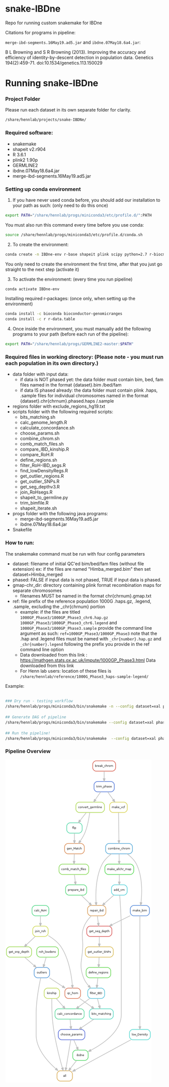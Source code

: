 # snake-IBDne
Repo for running custom snakemake for IBDne

Citations for programs in pipeline:

`merge-ibd-segments.16May19.ad5.jar` and `ibdne.07May18.6a4.jar`:

B L Browning and S R Browning (2013). Improving the accuracy and efficiency of identity-by-descent detection in   population data. Genetics 194(2):459-71. doi:10.1534/genetics.113.150029

# Running snake-IBDne

### Project Folder

Please run each dataset in its own separate folder for clarity.

```bash
/share/hennlab/projects/snake-IBDNe/
```

### Required software:
- snakemake
- shapeit v2.r904
- R 3.6.1
- plink2 1.90p
- GERMLINE2
- ibdne.07May18.6a4.jar
- merge-ibd-segments.16May19.ad5.jar

### Setting up conda environment

1. If you have never used conda before, you should add our installation to your path as such: (only need to do this once)
```bash
export PATH="/share/hennlab/progs/miniconda3/etc/profile.d/":PATH
```
You must also run this command every time before you use conda:
```bash
source /share/hennlab/progs/miniconda3/etc/profile.d/conda.sh
```

2. To create the environment:
```bash
conda create -n IBDne-env r-base shapeit plink scipy python=2.7 r-biocmanager
```
You only need to create the environment the first time, after that you just go straight to the next step (activate it)

3. To activate the environment: (every time you run pipeline)
```bash
conda activate IBDne-env
```
Installing required r-packages: (once only, when setting up the environment)
```bash
conda install -c bioconda bioconductor-genomicranges
conda install -c r r-data.table
```

4. Once inside the environment, you must manually add the following programs to your path (before each run of the pipeline):
```bash
export PATH="/share/hennlab/progs/GERMLINE2-master:$PATH"
```
### Required files in working directory: (Please note - you must run each population in its own directory.)

- data folder with input data:
    - if data is NOT phased yet: the data folder must contain bim, bed, fam files named in the format {dataset}.bim /bed/fam
    - if data IS phased already: the data folder must contain plink .haps, .sample files for individual chromosomes named in the format {dataset}.chr{chrnum}.phased.haps /.sample
- regions folder with exclude_regions_hg19.txt
- scripts folder with the following required scripts:
     - bits_matching.sh
     - calc_genome_length.R
     - calculate_concordance.sh
     - choose_params.sh
     - combine_chrom.sh
     - comb_match_files.sh
     - compare_IBD_kinship.R
     - compare_RoH.R
     - define_regions.sh
     - filter_RoH-IBD_segs.R
     - find_lowDensityRegs.R
     - get_outlier_regions.R
     - get_outlier_SNPs.R
     - get_seg_depthv3.R
     - join_RoHsegs.R
     - shapeit_to_germline.py
     - trim_bimfile.R
     - shapeit_iterate.sh
- progs folder with the following java programs:
     - merge-ibd-segments.16May19.ad5.jar
     - ibdne.07May18.6a4.jar
- Snakefile

### How to run:

The snakemake command must be run with four config parameters
- dataset: filename of initial QC'ed bim/bed/fam files (without file extension)
      ex: if the files are named "Himba_merged.bim" then set dataset=Himba_merged
- phased: FALSE if input data is not phased, TRUE if input data is phased.
- gmap-chr_dir: directory containing plink format recombination maps for separate chromosomes
    - filenames MUST be named in the format chr{chrnum}.gmap.txt
- ref: file prefix of the reference population 1000G .haps.gz, .legend, .sample, excluding the _chr{chrnum} portion
    - example: if the files are titled
    `1000GP_Phase3/1000GP_Phase3_chr6.hap.gz`
    `1000GP_Phase3/1000GP_Phase3_chr6.legend` and
    `1000GP_Phase3/1000GP_Phase3.sample`
    provide the command line argument as such: `ref=1000GP_Phase3/1000GP_Phase3`
    note that the .hap and .legend files must be named with `_chr{number}.hap.gz` and `_chr{number}.legend` following the prefix you provide in the ref command line option
    - Data downloaded from this link : https://mathgen.stats.ox.ac.uk/impute/1000GP_Phase3.html Data downloaded from this link
    - For Henn lab users: location of these files is `/share/hennlab/reference/1000G_Phase3_haps-sample-legend/`

Example:
```bash

### Dry run - testing workflow
/share/hennlab/progs/miniconda3/bin/snakemake -n --config dataset=xal phased=TRUE ref=/share/hennlab/reference/1000G_Phase3_haps-sample-legend/1000GP_Phase3/1000GP_Phase3 gmap_chr_dir=/share/hennlab/projects/snake-IBDNe/austin_files/ -p -j 10

## Generate DAG of pipeline
/share/hennlab/progs/miniconda3/bin/snakemake --config dataset=xal phased=TRUE ref=/share/hennlab/reference/1000G_Phase3_haps-sample-legend/1000GP_Phase3/1000GP_Phase3 gmap_chr_dir=/share/hennlab/projects/snake-IBDNe/austin_files/ --rulegraph | dot -Tpng > rulegraph.png

## Run the pipeline!
/share/hennlab/progs/miniconda3/bin/snakemake  --config dataset=xal phased=TRUE ref=/share/hennlab/reference/1000G_Phase3_haps-sample-legend/1000GP_Phase3/1000GP_Phase3 gmap_chr_dir=/share/hennlab/projects/Xal_snake-IBDne/austin_files/ -p -j 20

```
### Pipeline Overview

![DAG](rulegraph.png)
